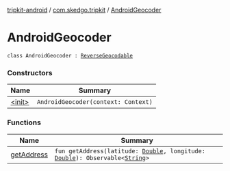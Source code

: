 [tripkit-android](../../index.md) / [com.skedgo.tripkit](../index.md) / [AndroidGeocoder](./index.md)

# AndroidGeocoder

`class AndroidGeocoder : `[`ReverseGeocodable`](../../skedgo.tripkit.geocoding/-reverse-geocodable/index.md)

### Constructors

| Name | Summary |
|---|---|
| [&lt;init&gt;](-init-.md) | `AndroidGeocoder(context: Context)` |

### Functions

| Name | Summary |
|---|---|
| [getAddress](get-address.md) | `fun getAddress(latitude: `[`Double`](https://kotlinlang.org/api/latest/jvm/stdlib/kotlin/-double/index.html)`, longitude: `[`Double`](https://kotlinlang.org/api/latest/jvm/stdlib/kotlin/-double/index.html)`): Observable<`[`String`](https://kotlinlang.org/api/latest/jvm/stdlib/kotlin/-string/index.html)`>` |
